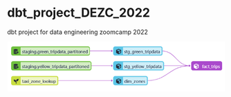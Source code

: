 # dbt_project_DEZC_2022
dbt project for data engineering zoomcamp 2022

![dependency dag](img\dependency_dag.PNG)